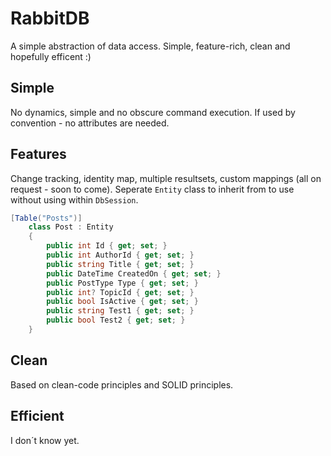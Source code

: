 RabbitDB
========

A simple abstraction of data access. Simple, feature-rich, clean and hopefully efficent :)

Simple
----------

No dynamics, simple and no obscure command execution. 
If used by convention - no attributes are needed.

Features
------------

Change tracking, identity map, multiple resultsets, custom mappings
(all on request - soon to come).
Seperate `Entity` class to inherit from to use without using within `DbSession`.

```csharp
[Table("Posts")]
    class Post : Entity
    {
        public int Id { get; set; }
        public int AuthorId { get; set; }
        public string Title { get; set; }
        public DateTime CreatedOn { get; set; }
        public PostType Type { get; set; }
        public int? TopicId { get; set; }
        public bool IsActive { get; set; }
        public string Test1 { get; set; }
        public bool Test2 { get; set; }
    }
```

Clean
-----

Based on clean-code principles and SOLID principles.

Efficient
---------

I don´t know yet.
